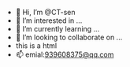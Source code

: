 - 👋 Hi, I’m @CT-sen
- 👀 I’m interested in ...
- 🌱 I’m currently learning ...
- 💞️ I’m looking to collaborate on ...
- this is a html
- 📫 emial:939608375@qq.com

<!---
CT-sen/CT-sen is a ✨ special ✨ repository because its `README.md` (this file) appears on your GitHub profile.
You can click the Preview link to take a look at your changes.
--->
